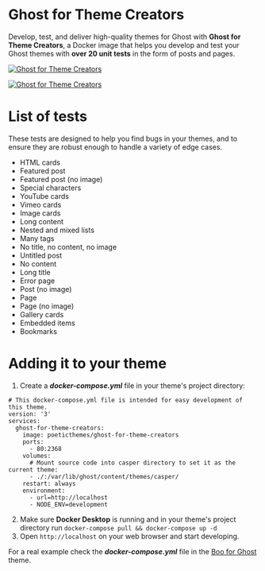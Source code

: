 # Ghost for Theme Creators
Develop, test, and deliver high-quality themes for Ghost with **Ghost for Theme Creators**, a Docker image that helps you develop and test your Ghost themes with **over 20 unit tests** in the form of posts and pages.

[![Ghost for Theme Creators](https://i.imgur.com/PXAtEmz.png)](https://github.com/PoeticThemes/ghost-for-theme-creators/stargazers)

[![Ghost for Theme Creators](https://i.imgur.com/on39dIl.png)](https://github.com/PoeticThemes/ghost-for-theme-creators/stargazers)

# List of tests
These tests are designed to help you find bugs in your themes, and to ensure they are robust enough to handle a variety of edge cases.

- HTML cards
- Featured post
- Featured post (no image)
- Special characters
- YouTube cards
- Vimeo cards
- Image cards
- Long content
- Nested and mixed lists
- Many tags
- No title, no content, no image
- Untitled post
- No content
- Long title
- Error page
- Post (no image)
- Page
- Page (no image)
- Gallery cards
- Embedded items
- Bookmarks

# Adding it to your theme
1. Create a ***docker-compose.yml*** file in your theme's project directory:
```
# This docker-compose.yml file is intended for easy development of this theme.
version: '3'
services:
  ghost-for-theme-creators:
    image: poeticthemes/ghost-for-theme-creators
    ports:
      - 80:2368
    volumes:
      # Mount source code into casper directory to set it as the current theme:
      - ./:/var/lib/ghost/content/themes/casper/
    restart: always
    environment:
      - url=http://localhost
      - NODE_ENV=development
```
2. Make sure **Docker Desktop** is running and in your theme's project directory run `docker-compose pull && docker-compose up -d`
3. Open `http://localhost` on your web browser and start developing.

For a real example check the ***docker-compose.yml*** file in the [Boo for Ghost](https://github.com/PoeticThemes/boo) theme.
